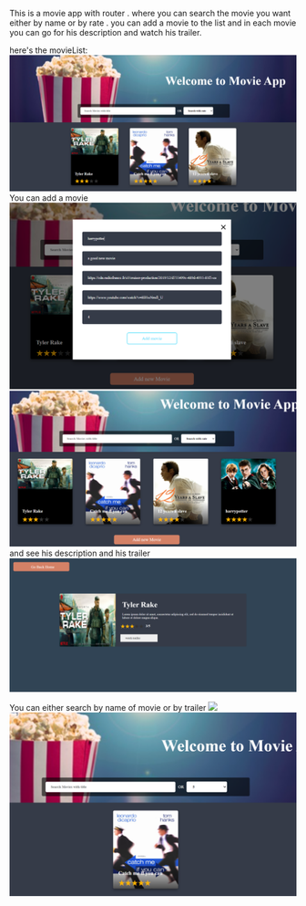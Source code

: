 This is a movie app with router . where you can search the movie you want either by name or by rate . you can add a movie to the list and in each movie you can go for his description and watch his trailer.

here's the movieList:
![](movie%20app/Capture.PNG)
You can add a movie
![](movie%20app/addmovie.PNG)
![](movie%20app/movieadded.PNG)
and see his description and his trailer
![](movie%20app/moviedescriptionwithtrailer.PNG)

You can either search by name of movie or by trailer
![](movie%20app/seachbyname.PNG)
![](movie%20app/searchbyrate.PNG)
